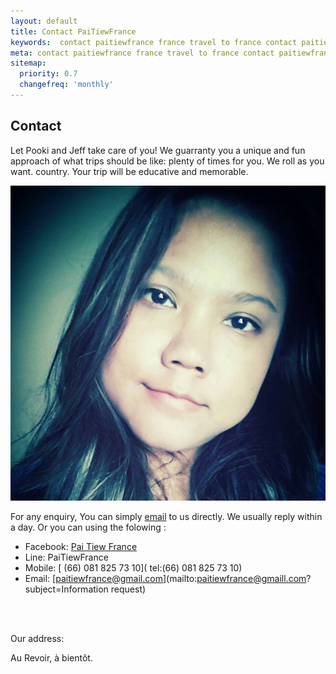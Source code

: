 ```yaml
---
layout: default
title: Contact PaiTiewFrance
keywords:  contact paitiewfrance france travel to france contact paitiewfrance trip to france trip to burgundy trip to provence trip to aveyron email paitiewfrance
meta: contact paitiewfrance france travel to france contact paitiewfrance trip to france trip to burgundy trip to provence trip to aveyron email paitiewfrance
sitemap:
  priority: 0.7
  changefreq: 'monthly'
---
```


## Contact
Let Pooki and Jeff take care of you! We guarranty you a unique and fun approach of what trips should be like: plenty of times for you. We roll as you want. country. Your trip will be educative and memorable.

![Pooki](/img/pooki2.jpg "Pooki")


For any enquiry, You can simply [email](mailto:paitiewfrance@hotmail.com) to us directly. We usually reply within a day.  Or you can using the folowing :

- Facebook:  <span>[Pai Tiew France](https://www.facebook.com/paitiewfrance)</span>
- Line: PaiTiewFrance
- Mobile: <span>[ (66) 081 825 73 10]( tel:(66) 081 825 73 10)</span> 
- Email: <span>[paitiewfrance@gmail.com](mailto:paitiewfrance@gmaill.com?subject=Information request)</span>
<br>
<br>

Our address:




Au Revoir, à bientôt.


